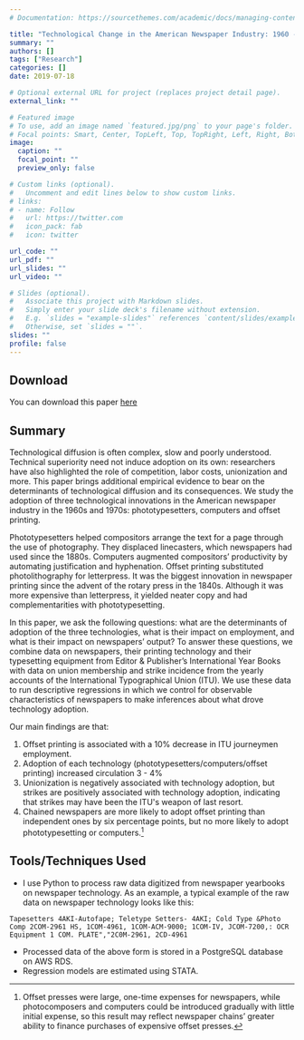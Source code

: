 ```yaml
---
# Documentation: https://sourcethemes.com/academic/docs/managing-content/

title: "Technological Change in the American Newspaper Industry: 1960 - 1976"
summary: ""
authors: []
tags: ["Research"]
categories: []
date: 2019-07-18

# Optional external URL for project (replaces project detail page).
external_link: ""

# Featured image
# To use, add an image named `featured.jpg/png` to your page's folder.
# Focal points: Smart, Center, TopLeft, Top, TopRight, Left, Right, BottomLeft, Bottom, BottomRight.
image:
  caption: ""
  focal_point: ""
  preview_only: false

# Custom links (optional).
#   Uncomment and edit lines below to show custom links.
# links:
# - name: Follow
#   url: https://twitter.com
#   icon_pack: fab
#   icon: twitter

url_code: ""
url_pdf: ""
url_slides: ""
url_video: ""

# Slides (optional).
#   Associate this project with Markdown slides.
#   Simply enter your slide deck's filename without extension.
#   E.g. `slides = "example-slides"` references `content/slides/example-slides.md`.
#   Otherwise, set `slides = ""`.
slides: ""
profile: false
---
```


## Download

You can download this paper [here](https://aniketpanjwani.com/file/newspaper-technology.pdf)

## Summary

Technological diffusion is often complex, slow and poorly understood. Technical superiority need not induce adoption on its own: researchers have also highlighted the role of competition, labor costs, unionization and more. This paper brings additional empirical evidence to bear on the determinants of technological diffusion and its consequences. We study the adoption of three technological innovations in the American newspaper industry in the 1960s and 1970s: phototypesetters, computers and offset printing. 

Phototypesetters helped compositors arrange the text for a page through the use of photography. They displaced linecasters, which newspapers had used since the 1880s. Computers augmented compositors’ productivity by automating justification and hyphenation. Offset printing substituted photolithography for letterpress. It was the biggest innovation in newspaper printing since the advent of the rotary press in the 1840s. Although it was more expensive than letterpress, it yielded neater copy and had complementarities with phototypesetting.

In this paper, we ask the following questions: what are the determinants of adoption of the three technologies, what is their impact on employment, and what is their impact on newspapers’ output? To answer these questions, we combine data on newspapers, their printing technology and their typesetting equipment from Editor & Publisher’s International Year Books with data on union membership and strike incidence from the yearly accounts of the International Typographical Union (ITU). We use these data to run descriptive regressions in which we control for observable characteristics of newspapers to make inferences about what drove technology adoption.

Our main findings are that:

1. Offset printing is associated with a 10% decrease in ITU journeymen employment.
2. Adoption of each technology (phototypesetters/computers/offset printing) increased circulation 3 - 4%
3. Unionization is negatively associated with technology adoption, but strikes are positively associated with technology adoption, indicating that strikes may have been the ITU's weapon of last resort.
4. Chained newspapers are more likely to adopt offset printing than independent ones by six percentage points, but no more likely to adopt phototypesetting or computers.[^1]

## Tools/Techniques Used

+ I use Python to process raw data digitized from newspaper yearbooks on newspaper technology. As an example, a typical example of the raw data on newspaper technology looks like this:

`Tapesetters 4AKI-Autofape; Teletype Setters- 4AKI; Cold Type &Photo Comp 2COM-2961 HS, 1COM-4961, 1COM-ACM-9000; 1COM-IV, JCOM-7200,: OCR Equipment 1 COM. PLATE","2C0M-2961, 2CD-4961`

+ Processed data of the above form is stored in a PostgreSQL database on AWS RDS.
+ Regression models are estimated using STATA.

[^1]:  Offset presses were large, one-time expenses for newspapers, while photocomposers and computers could be introduced gradually with little initial expense, so this result may reflect newspaper chains’ greater ability to finance purchases of expensive offset presses.
